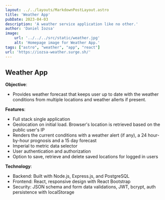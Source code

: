 ```yaml
---
layout: ../../layouts/MarkdownPostLayout.astro
title: 'Weather App'
pubDate: 2023-04-03
description: 'A weather service application like no other.'
author: 'Daniel Iozsa'
image:
    url: '../../../src/static/weather.jpg'
    alt: 'Homepage image for Weather App.'
tags: ["astro", "weather", "app", "react"]
url: 'https://iozsa-weather.surge.sh/'
---
```



## Weather App

**Objective**:
- Provides weather forecast that keeps user up to date with the weather conditions from multiple locations and weather allerts if present.

**Features**:
- Full stack single application
- Geolocation on initial load. Browser's location is retrieved based on the public user's IP
- Renders the current conditions with a weather alert (if any), a 24 hour-by-hour prognosis and a 15 day forecast
- Imperial to metric data selector
- User authentication and authorization
- Option to save, retrieve and delete saved locations for logged in users

**Technology**: 
- Backend: Built with Node.js, Express.js, and PostgreSQL
- Frontend: React, responsive design with React Bootstrap
- Security: JSON schema and form data validations, JWT, bcrypt, auth persistence with localStorage